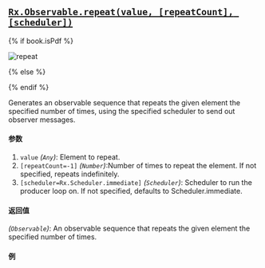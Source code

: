 ## [`Rx.Observable.repeat(value, [repeatCount], [scheduler])`](https://github.com/Reactive-Extensions/RxJS/blob/master/src/core/linq/observable/repeat.js)

{% if book.isPdf %}

![repeat](http://reactivex.io/documentation/operators/images/repeat.png)

{% else %}



{% endif %}

Generates an observable sequence that repeats the given element the specified number of times, using the specified scheduler to send out observer messages.

#### 参数
1. `value` *(`Any`)*: Element to repeat.
2. `[repeatCount=-1]` *(`Number`)*:Number of times to repeat the element. If not specified, repeats indefinitely.
3. `[scheduler=Rx.Scheduler.immediate]` *(`Scheduler`)*: Scheduler to run the producer loop on. If not specified, defaults to Scheduler.immediate.

#### 返回值
*(`Observable`)*: An observable sequence that repeats the given element the specified number of times.

#### 例

[](http://jsbin.com/hezux/1/embed?js,console)
